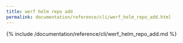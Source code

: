 ```yaml
---
title: werf helm repo add
permalink: documentation/reference/cli/werf_helm_repo_add.html
---
```


{% include /documentation/reference/cli/werf_helm_repo_add.md %}
